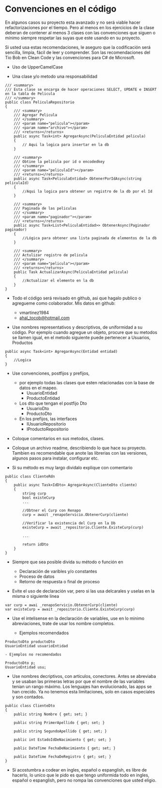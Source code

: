 # Convenciones en el código

En algunos casos su proyecto esta avanzado y no será viable hacer refactorizaciones por el tiempo. Pero al menos en los ejercicios de la clase deberan de contener al menos 3 clases con las convenciones que siguen o mínimo siempre respetar las suyas que este usando en su proyecto.

Si usted usa estas recomendaciones, le aseguro que la codificación será sencilla, limpia, fácil de leer y comprender. Son las recomendaciones del Tio Bob en Clean Code y las convenciones para C# de Microsoft.

- Uso de UpperCamelCase

- Una clase y/o metodo una responsabilidad
```
/// <summary>
/// Esta clase se encarga de hacer operaciones SELECT, UPDATE e INSERT en la tabla de Pelicula
/// </summary>
public class PeliculaRepositorio
{
    /// <summary>
    /// Agregar Pelicula
    /// </summary>
    /// <param name="pelicula"></param>
    /// <param name="archivo"></param>
    /// <returns></returns>
    public async Task<int> AgregarAsync(PeliculaEntidad pelicula)
    {
        // Aqui la logica para insertar en la db
    }

    /// <summary>
    /// Obtine la pelicula por id o encodedkey
    /// </summary>
    /// <param name="peliculaId"></param>
    /// <returns></returns>
    public async Task<PeliculaEntidad> ObtenerPorIdAsync(string peliculaId)
    {
        //Aqui la logica para obtener un registro de la db por el Id
    }

    /// <summary>
    /// Paginada de las peliculas
    /// </summary>
    /// <param name="paginador"></param>
    /// <returns></returns>
    public async Task<List<PeliculaEntidad>> ObtenerAsync(Paginador paginador)
    {
        //Lógica para obtener una lista paginada de elementos de la db 
    }

    /// <summary>
    /// Actulizar registro de pelicula
    /// </summary>
    /// <param name="pelicula"></param>
    /// <returns></returns>
    public Task ActualizarAsync(PeliculaEntidad pelicula)
    {
        //Actualizar el elemento en la db
    }
}
```

- Todo el código será revisado en github, asi que hagalo publico o agregueme como colaborador. 
Mis datos en github:
    - vmartinez1984 
    - ahal_tocob@hotmail.com 

- Use nombres representativos y descriptivos, de uniformidad a su código. Por ejemplo cuando agregue un objeto, procure que su metodos se llamen igual, en el metodo siguiente puede pertenecer a Usuarios, Productos
```
public async Task<int> AgregarAsync(Entidad entidad)
{
    //Logica
}
```
- Use convenciones, postfijos y prefijos, 
    - por ejemplo todas las clases que esten relacionadas con la base de datos en el mapeo.
        - UsuarioEntidad
        - ProductoEntidad
    - Los dto que tengan el postfijo Dto
        - UsuarioDto
        - ProductoDto
    - En los prefijos, las interfaces
        - IUsuarioRepositorio
        - IProductoRepositorio

- Coloque comentarios en sus metodos, clases.

- Coloque un archivo readme, describiendo lo que hace su proyecto. Tambien es recomendable que anote las librerias con las versiones, algunos pasos para instalar, configurar etc.

- Si su método es muy largo dividalo explique con comentario

```
public class ClienteRdn
{
    public async Task<IdDto> AgregarAsync(ClienteDto cliente)
    {
        string curp
        bool existeCurp
        ...

        //Obtner el Curp con Renapo
        curp = await _renapoServicio.ObtenerCurp(cliente)
        
        //Verificar la existencia del Curp en la Db
        existeCurp = await _repositorio.Cliente.ExisteCurp(curp)
        
        ...

        return idDto
    }
}
```

- Siempre que sea posible divida su método o función en
    - Declaración de varibles y/o constantes
    - Proceso de datos
    - Retorno de respuesta o final de proceso

- Evite el uso de declaración var, pero si las usa delcarales y uselas en la misma o siguiente linea
```
var curp = awai _renapoServicio.ObtenerCurp(cliente)
var existeCurp = await _repositorio.Cliente.ExisteCurp(curp)
```

- Use el intelisense en la declaración de variables, use en lo minimo abreviaciones, trate de usar los nombre completos.

    - Ejemplos recomendados
```
ProductoDto productoDto
UsuarioEntidad usuarioEntidad
```
    - Ejemplos no recomendados
```
ProductoDto p;
UsuarioEntidad usu;
```

- Use nombres decriptivos, con articulos, conectores. Antes se abreviaba y se usaban las primeras letras por que el nombre de las variables tenian un rango máximo. Los lenguajes han evolucionado, las apps se han crecido. Ya no tenemos esta limitaciones, solo en casos especiales y son contados.
```
public class ClienteDto
{
    public string Nombre { get; set; }

    public string PrimerApellido { get; set; }

    public string SegundoApellido { get; set; }

    public int EstadoIdDeNacimiento { get; set; }

    public DateTime FechaDeNacimiento { get; set; }

    public DateTime FechaDeRegistro { get; set; }
}
```
- Si acostumbra a codear en ingles, español o espanglish, es libre de hacerlo, lo unico que le pido es que tengo uniformida todo en ingles, español o espanglish, pero no rompa las convenciones que usted eligio.
